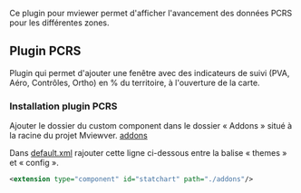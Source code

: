 
Ce plugin pour mviewer permet d'afficher l'avancement des données PCRS pour les différentes zones.

## Plugin PCRS

Plugin qui permet d'ajouter une fenêtre avec des indicateurs de suivi (PVA, Aéro, Contrôles, Ortho) en % du territoire, à l'ouverture de la carte.

### Installation plugin PCRS
Ajouter le dossier du custom component dans le dossier « Addons » situé à la racine du projet Mviewver. [addons](./addons)

Dans [default.xml](./apps/pcrs.xml) rajouter cette ligne ci-dessous entre la balise « themes » et « config ».
``` xml
<extension type="component" id="statchart" path="./addons"/>
```

